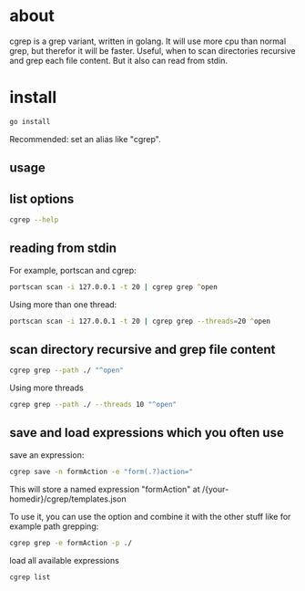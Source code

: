 # about 

cgrep is a grep variant, written in golang. It will use more cpu than normal grep, but therefor it will be faster. Useful, when to scan directories recursive and grep each file content.
But it also can read from stdin.

# install

```zsh
go install
```

Recommended: set an alias like "cgrep".

## usage

## list options

```zsh
cgrep --help
```


## reading from stdin 

For example, portscan and cgrep:

```zsh
portscan scan -i 127.0.0.1 -t 20 | cgrep grep ^open
```
Using more than one thread:

```zsh
portscan scan -i 127.0.0.1 -t 20 | cgrep grep --threads=20 ^open
```

## scan directory recursive and grep file content

```zsh
cgrep grep --path ./ "^open"
```

Using more threads

```zsh
cgrep grep --path ./ --threads 10 "^open"
```

## save and load expressions which you often use

save an expression:

```zsh
cgrep save -n formAction -e "form(.?)action="
```

This will store a named expression "formAction" at /{your-homedir}/cgrep/templates.json

To use it, you can use the option and combine it with the other stuff like for example path grepping:

```zsh
cgrep grep -e formAction -p ./
```

load all available expressions

```zsh
cgrep list
```

